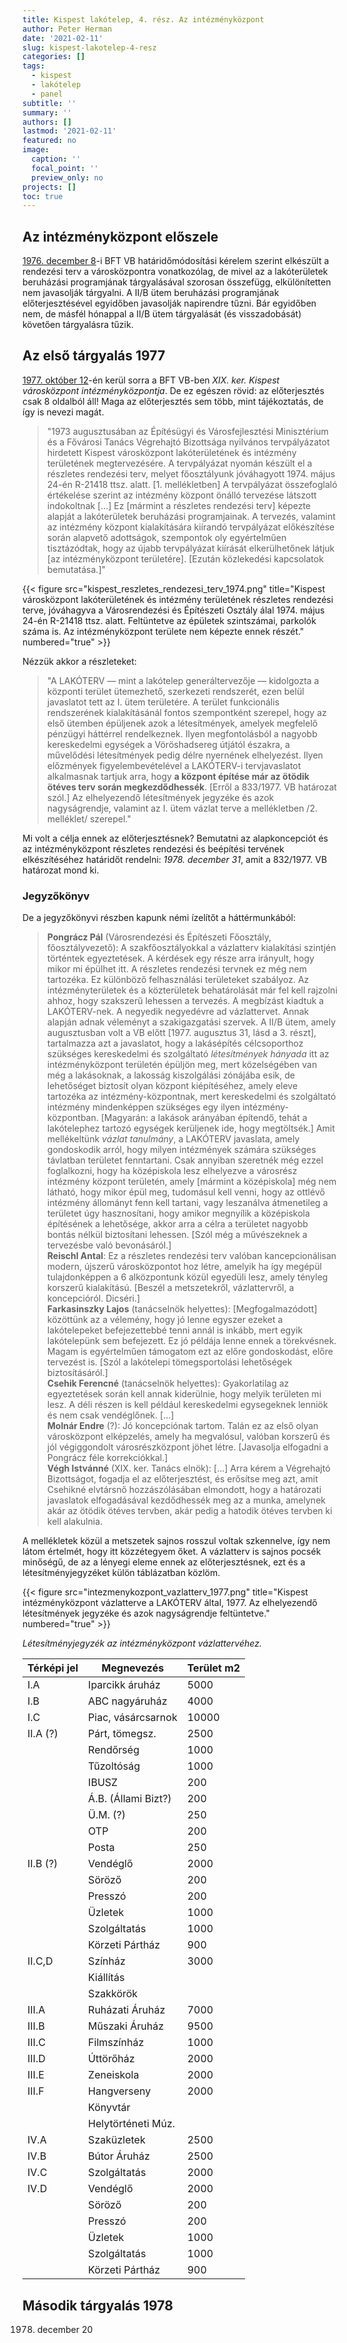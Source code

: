```yaml
---
title: Kispest lakótelep, 4. rész. Az intézményközpont
author: Peter Herman
date: '2021-02-11'
slug: kispest-lakotelep-4-resz
categories: []
tags: 
  - kispest
  - lakótelep
  - panel
subtitle: ''
summary: ''
authors: []
lastmod: '2021-02-11'
featured: no
image:
  caption: ''
  focal_point: ''
  preview_only: no
projects: []
toc: true
---
```


## Az intézményközpont előszele

[1976. december 8](https://library.hungaricana.hu/hu/view/HU_BFL_XXIII_102_a_1_1976-12-08/?pg=430&layout=s)-i BFT VB határidőmódosítási kérelem szerint elkészült a rendezési terv a városközpontra vonatkozólag, de mivel az a lakóterületek beruházási programjának tárgyalásával szorosan összefügg, elkülönítetten nem javasolják tárgyalni. A II/B ütem beruházási programjának előterjesztésével egyidőben javasolják napirendre tűzni. Bár egyidőben nem, de másfél hónappal a II/B ütem tárgyalását (és visszadobását) követően tárgyalásra tűzik.

## Az első tárgyalás 1977

[1977. október 12](https://library.hungaricana.hu/hu/view/HU_BFL_XXIII_102_a_1_1977-10-12/?pg=0&layout=s)-én kerül sorra a BFT VB-ben *XIX. ker. Kispest városközpont intézményközpontja*. De ez egészen rövid: az előterjesztés csak 8 oldalból áll! Maga az előterjesztés sem több, mint tájékoztatás, de így is nevezi magát.

> "1973 augusztusában az Építésügyi és Városfejlesztési Minisztérium és a Fővárosi Tanács Végrehajtó Bizottsága nyilvános tervpályázatot hirdetett Kispest városközpont lakóterületének és intézmény területének megtervezésére. A tervpályázat nyomán készült el a részletes rendezési terv, melyet főosztályunk jóváhagyott 1974. május 24-én R-21418 ttsz. alatt. [1. mellékletben] A tervpályázat összefoglaló értékelése szerint az intézmény központ önálló tervezése látszott indokoltnak [...] Ez [mármint a részletes rendezési terv] képezte alapját a lakóterületek beruházási programjainak. A tervezés, valamint az intézmény központ kialakítására kiírandó tervpályázat előkészítése során alapvető adottságok, szempontok oly egyértelműen tisztázódtak, hogy az újabb tervpályázat kiírását elkerülhetőnek látjuk [az intézményközpont területére]. [Ezután közlekedési kapcsolatok bemutatása.]"

{{< figure src="kispest_reszletes_rendezesi_terv_1974.png" title="Kispest városközpont lakóterületének és intézmény területének részletes rendezési terve, jóváhagyva a Városrendezési és Építészeti Osztály álal 1974. május 24-én R-21418 ttsz. alatt. Feltüntetve az épületek szintszámai, parkolók száma is. Az intézményközpont területe nem képezte ennek részét." numbered="true" >}}

Nézzük akkor a részleteket:
> "A LAKÓTERV — mint a lakótelep generáltervezője — kidolgozta a központi terület ütemezhető, szerkezeti rendszerét, ezen belül javaslatot tett az I. ütem területére. A terület funkcionális rendszerének kialakításánál fontos szempontként szerepel, hogy az első ütemben épüljenek azok a létesítmények, amelyek megfelelő pénzügyi háttérrel rendelkeznek. Ilyen megfontolásból a nagyobb kereskedelmi egységek a Vöröshadsereg útjától északra, a művelődési létesítmények pedig délre nyernének elhelyezést. Ilyen előzmények figyelembevételével a LAKÓTERV-i tervjavaslatot alkalmasnak tartjuk arra, hogy **a központ építése már az ötödik ötéves terv során megkezdődhessék**. [Erről a 833/1977. VB határozat szól.] Az elhelyezendő létesítmények jegyzéke és azok nagyságrendje, valamint az I. ütem vázlat terve a mellékletben /2. melléklet/ szerepel."

Mi volt a célja ennek az előterjesztésnek? Bemutatni az alapkoncepciót és az intézményközpont részletes rendezési és beépítési tervének elkészítéséhez határidőt rendelni: *1978. december 31*, amit a 832/1977. VB határozat mond ki.

### Jegyzőkönyv
De a jegyzőkönyvi részben kapunk némi ízelítőt a háttérmunkából:

> **Pongrácz Pál** (Városrendezési és Építészeti Főosztály, főosztályvezető): A szakfőosztályokkal a vázlatterv kialakítási szintjén történtek egyeztetések. A kérdések egy része arra irányult, hogy mikor mi épülhet itt. A részletes rendezési tervnek ez még nem tartozéka. Ez különböző felhasználási területeket szabályoz. Az intézményterületek és a közterületek behatárolását már fel kell rajzolni ahhoz, hogy szakszerű lehessen a tervezés. A megbízást kiadtuk a LAKÓTERV-nek. A negyedik negyedévre ad vázlattervet. Annak alapján adnak véleményt a szakigazgatási szervek. A II/B ütem, amely augusztusban volt a VB előtt [1977. augusztus 31, lásd a 3. részt], tartalmazza azt a javaslatot, hogy a lakásépítés célcsoporthoz szükséges kereskedelmi és szolgáltató *létesítmények hányada* itt az intézményközpont területén épüljön meg, mert közelségében van még a lakásoknak, a lakosság kiszolgálási zónájába esik, de lehetőséget biztosít olyan központ kiépítéséhez, amely eleve tartozéka az intézmény-központnak, mert kereskedelmi és szolgáltató intézmény mindenképpen szükséges egy ilyen intézmény-központban. [Magyarán: a lakások arányában építendő, tehát a lakótelephez tartozó egységek kerüljenek ide, hogy megtöltsék.] Amit mellékeltünk *vázlat tanulmány*, a LAKÓTERV javaslata, amely gondoskodik arról, hogy milyen intézmények számára szükséges távlatban területet fenntartani. Csak annyiban szeretnék még ezzel foglalkozni, hogy ha középiskola lesz elhelyezve a városrész intézmény központ területén, amely [mármint a középiskola] még nem látható, hogy mikor épül meg, tudomásul kell venni, hogy az ottlévő intézmény állományt fenn kell tartani, vagy leszanálva átmenetileg a területet úgy hasznosítani, hogy amikor megnyílik a középiskola építésének a lehetősége, akkor arra a célra a területet nagyobb bontás nélkül biztosítani lehessen. [Szól még a művészeknek a tervezésbe való bevonásáról.]  
> **Reischl Antal**: Ez a részletes rendezési terv valóban kancepcionálisan modern, újszerű városközpontot hoz létre, amelyik ha így megépül tulajdonképpen a 6 alközpontunk közül egyedüli lesz, amely tényleg korszerű kialakítású. [Beszél a metszetekről, vázlattervről, a koncepcióról. Dicséri.]  
> **Farkasinszky Lajos** (tanácselnök helyettes): [Megfogalmazódott] közöttünk az a vélemény, hogy jó lenne egyszer ezeket a lakótelepeket befejezettebbé tenni annál is inkább, mert egyik lakótelepünk sem befejezett. Ez jó példája lenne ennek a törekvésnek. Magam is egyértelműen támogatom ezt az előre gondoskodást, előre tervezést is. [Szól a lakótelepi tömegsportolási lehetőségek biztosításáról.]  
> **Csehik Ferencné** (tanácselnök helyettes): Gyakorlatilag az egyeztetések során kell annak kiderülnie, hogy melyik területen mi lesz. A déli részen is kell például kereskedelmi egysegeknek lenniök és nem csak vendéglőnek. [...]  
> **Molnár Endre** (?): Jó koncepciónak tartom. Talán ez az első olyan városközpont elképzelés, amely ha megvalósul, valóban korszerű és jól végiggondolt városrészközpont jöhet létre. [Javasolja elfogadni a Pongrácz féle korrekciókkal.]  
> **Végh Istvánné** (XIX. ker. Tanács elnök): [...] Arra kérem a Végrehajtó Bizottságot, fogadja el az előterjesztést, és erősítse meg azt, amit Csehikné elvtársnő hozzászólásában elmondott, hogy a határozati javaslatok elfogadásával kezdődhessék meg az a munka, amelynek akár az ötödik ötéves tervben, akár pedig a hatodik ötéves tervben ki kell alakulnia.  

A mellékletek közül a metszetek sajnos rosszul voltak szkennelve, így nem látom értelmét, hogy itt közzétegyem őket. A vázlatterv is sajnos pocsék minőségű, de az a lényegi eleme ennek az előterjesztésnek, ezt és a létesítményjegyzéket külön táblázatban közlöm.

{{< figure src="intezmenykozpont_vazlatterv_1977.png" title="Kispest intézményközpont vázlatterve a LAKÓTERV által, 1977. Az elhelyezendő létesítmények jegyzéke és azok nagyságrendje feltüntetve." numbered="true" >}}

*Létesítményjegyzék az intézményközpont vázlattervéhez.*

| Térképi jel | Megnevezés          | Terület m2 |
| ----------- | ------------------- | ---------- |
| I.A         | Iparcikk áruház     |       5000 |
| I.B         | ABC nagyáruház      |       4000 |
| I.C         | Piac, vásárcsarnok  |      10000 |
| II.A (?)    | Párt, tömegsz.      |       2500 |
|             | Rendőrség           |       1000 |
|             | Tűzoltóság          |       1000 |
|             | IBUSZ               |        200 |
|             | Á.B. (Állami Bizt?) |        200 |
|             | Ü.M. (?)            |        250 |
|             | OTP                 |        200 |
|             | Posta               |        250 |
| II.B (?)    | Vendéglő            |       2000 |
|             | Söröző              |        200 |
|             | Presszó             |        200 |
|             | Üzletek             |       1000 |
|             | Szolgáltatás        |       1000 |
|             | Körzeti Pártház     |        900 |
| II.C,D      | Színház             |       3000 |
|             | Kiállítás           |            |
|             | Szakkörök           |            |
| III.A       | Ruházati Áruház     |       7000 |
| III.B       | Műszaki Áruház      |       9500 |
| III.C       | Filmszínház         |       1000 |
| III.D       | Úttörőház           |       2000 |
| III.E       | Zeneiskola          |       2000 |
| III.F       | Hangverseny         |       2000 |
|             | Könyvtár            |            |
|             | Helytörténeti Múz.  |            |
| IV.A        | Szaküzletek         |       2500 |
| IV.B        | Bútor Áruház        |       2500 |
| IV.C        | Szolgáltatás        |       2000 |
| IV.D        | Vendéglő            |       2000 |
|             | Söröző              |        200 |
|             | Presszó             |        200 |
|             | Üzletek             |       1000 |
|             | Szolgáltatás        |       1000 |
|             | Körzeti Pártház     |        900 |


## Második tárgyalás 1978
1978. december 20
